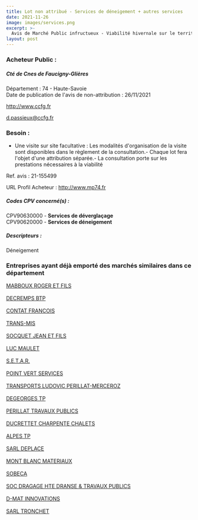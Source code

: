 ```yaml
---
title: Lot non attribué - Services de déneigement + autres services
date: 2021-11-26
image: images/services.png
excerpt: >-
  Avis de Marché Public infructueux - Viabilité hivernale sur le territoire de la Communauté de Communes Faucigny-Glières (Ccfg)
layout: post
---
```


### Acheteur Public :
##### Cté de Cnes de Faucigny-Glières
Département : 74 - Haute-Savoie<br/>
Date de publication de l'avis de non-attribution : 26/11/2021


http://www.ccfg.fr

d.passieux@ccfg.fr


### Besoin :

- Une visite sur site facultative : Les modalités d'organisation de la visite sont disponibles dans le règlement de la consultation.- Chaque lot fera l'objet d'une attribution séparée.- La consultation porte sur les prestations nécessaires à la viabilité

Ref. avis : 21-155499

URL Profil Acheteur : http://www.mp74.fr

##### Codes CPV concerné(s) :
CPV90630000 - **Services de déverglaçage** <br/>
CPV90620000 - **Services de déneigement** <br/>

##### Descripteurs :
Déneigement <br/>

### Entreprises ayant déjà emporté des marchés similaires dans ce département
<a href="/entreprise-545/siren-314343195">MABBOUX ROGER ET FILS</a><br/><br/>
<a href="/entreprise-547/siren-327993226">DECREMPS BTP</a><br/><br/>
<a href="/entreprise-549/siren-340053644">CONTAT FRANCOIS</a><br/><br/>
<a href="/entreprise-549/siren-341379204">TRANS-MIS</a><br/><br/>
<a href="/entreprise-549/siren-345164461">SOCQUET JEAN ET FILS</a><br/><br/>
<a href="/entreprise-550/siren-349637967">LUC MAULET</a><br/><br/>
<a href="/entreprise-554/siren-394377097">S.E.T.A.R.</a><br/><br/>
<a href="/entreprise-555/siren-399007350">POINT VERT SERVICES</a><br/><br/>
<a href="/entreprise-557/siren-414671818">TRANSPORTS LUDOVIC PERILLAT-MERCEROZ</a><br/><br/>
<a href="/entreprise-561/siren-440295574">DEGEORGES TP</a><br/><br/>
<a href="/entreprise-562/siren-448670489">PERILLAT TRAVAUX PUBLICS</a><br/><br/>
<a href="/entreprise-563/siren-451577316">DUCRETTET CHARPENTE CHALETS</a><br/><br/>
<a href="/entreprise-563/siren-452260797">ALPES TP</a><br/><br/>
<a href="/entreprise-566/siren-492688445">SARL DEPLACE</a><br/><br/>
<a href="/entreprise-573/siren-606220150">MONT BLANC MATERIAUX</a><br/><br/>
<a href="/entreprise-573/siren-703780247">SOBECA</a><br/><br/>
<a href="/entreprise-576/siren-795980705">SOC DRAGAGE HTE DRANSE & TRAVAUX PUBLICS</a><br/><br/>
<a href="/entreprise-581/siren-842572893">D-MAT INNOVATIONS</a><br/><br/>
<a href="/entreprise-582/siren-950401554">SARL TRONCHET</a><br/><br/>
